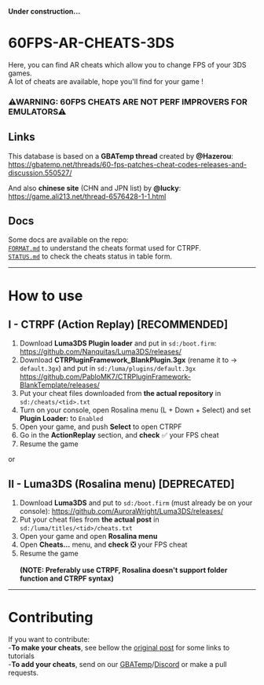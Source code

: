 **Under construction...**<br>

# 60FPS-AR-CHEATS-3DS
Here, you can find AR cheats which allow you to change FPS of your 3DS games.<br>
A lot of cheats are available, hope you'll find for your game !
### ⚠WARNING: 60FPS CHEATS ARE NOT PERF IMPROVERS FOR EMULATORS⚠

## Links
This database is based on a **GBATemp thread** created by **@Hazerou**:<br>
https://gbatemp.net/threads/60-fps-patches-cheat-codes-releases-and-discussion.550527/<br>

And also **chinese site** (CHN and JPN list) by **@lucky**:<br>
https://game.ali213.net/thread-6576428-1-1.html<br>

## Docs
Some docs are available on the repo:<br>
[`FORMAT.md`](./docs/FORMAT.md) to understand the cheats format used for CTRPF.<br>
[`STATUS.md`](./docs/STATUS.md) to check the cheats status in table form.

---

# How to use
## I - CTRPF (Action Replay) [RECOMMENDED]
1) Download **Luma3DS Plugin loader** and put in `sd:/boot.firm`:<br>
https://github.com/Nanquitas/Luma3DS/releases/<br>
2) Download **CTRPluginFramework_BlankPlugin.3gx** (rename it to -> `default.3gx`) and put in `sd:/luma/plugins/default.3gx`<br>
https://github.com/PabloMK7/CTRPluginFramework-BlankTemplate/releases/<br>
3) Put your cheat files downloaded from **the actual repository** in `sd:/cheats/<tid>.txt`<br>
4) Turn on your console, open Rosalina menu (L + Down + Select) and set **Plugin Loader:** to `Enabled`<br>
5) Open your game, and push **Select** to open CTRPF<br>
6) Go in the **ActionReplay** section, and **check** ✅ your FPS cheat
7) Resume the game<br>

or

## II - Luma3DS (Rosalina menu) [DEPRECATED]
1) Download **Luma3DS** and put to `sd:/boot.firm` (must already be on your console):
https://github.com/AuroraWright/Luma3DS/releases/<br>
2) Put your cheat files from **the actual post** in `sd:/luma/titles/<tid>/cheats.txt`<br>
3) Open your game and open **Rosalina menu**<br>
4) Open **Cheats...** menu, and **check** ❎ your FPS cheat<br>
5) Resume the game<br><br>
**(NOTE: Preferably use CTRPF, Rosalina doesn't support folder function and CTRPF syntax)**

---

# Contributing
If you want to contribute:<br>
-**To make your cheats**, see bellow the <a href="https://gbatemp.net/threads/60-fps-patches-cheat-codes-releases-and-discussion.550527/#post-8831465">original post</a> for some links to tutorials<br>
-**To add your cheats**, send on our <a href="https://gbatemp.net/threads/60-fps-patches-cheat-codes-releases-and-discussion.550527/">GBATemp</a>/<a href="https://discord.gg/HSFX37b">Discord</a> or make a pull requests.
